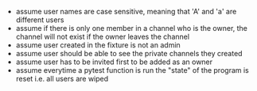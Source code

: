 * assume user names are case sensitive, meaning that 'A' and 'a' are different users
* assume if there is only one member in a channel who is the owner, the channel will not exist if the owner leaves the channel
* assume user created in the fixture is not an admin
* assume user should be able to see the private channels they created
* assume user has to be invited first to be added as an owner
* assume everytime a pytest function is run the "state" of the program is reset i.e. all users are wiped
